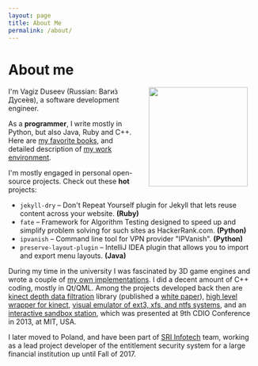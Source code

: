 ```yaml
---
layout: page
title: About Me
permalink: /about/
---
```

# About me
<img src="https://image.ibb.co/e4E6kH/vduseev_blog_photo.jpg" align="right" width="200" style="margin: 0px 20px">
I'm Vagiz Duseev (Russian: Ваги́з Дусе́ев), a software development engineer.

As a **programmer**, I write mostly in Python, but also Java, Ruby and C++. Here are [my favorite books](/favorite-software-books), and detailed description of [my work environment](/work-environment).

I'm mostly engaged in personal open-source projects. Check out these **hot** projects:

* `jekyll-dry` – Don't Repeat Yourself plugin for Jekyll that lets reuse content across your website. **(Ruby)**
* `fate` – Framework for Algorithm Testing designed to speed up and simplify problem solving for such sites as HackerRank.com. **(Python)**
* `ipvanish` – Command line tool for VPN provider "IPVanish". **(Python)**
* `preserve-layout-plugin` – IntelliJ IDEA plugin that allows you to import and export menu layouts. **(Java)**

During my time in the university I was fascinated by 3D game engines and wrote a couple of [my own implementations](https://github.com/vduseev/asami-graphics-engine). I did a decent amount of C++ coding, mostly in Qt/QML. Among the projects developed back then are [kinect depth data filtration](https://github.com/vduseev/kinect-depth-data-filtering) library (published a [white paper](http://ieeexplore.ieee.org/document/6986855/?reload=true)), [high level wrapper for kinect](https://github.com/vduseev/browspot-kinect-library), [visual emulator of ext3, xfs, and ntfs systems](https://github.com/vduseev/file-systems-visual-emulator), and an [interactive sandbox station](http://nolink), which was presented at 9th CDIO Conference in 2013, at MIT, USA.

I later moved to Poland, and have been part of [SRI Infotech](http://sriinfotech.com) team, working as a lead project developer of the entitlement security system for a large financial institution up until Fall of 2017.
